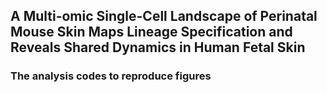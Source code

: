 

## A Multi-omic Single-Cell Landscape of Perinatal Mouse Skin Maps Lineage Specification and Reveals Shared Dynamics in Human Fetal Skin
### The analysis codes to reproduce figures
